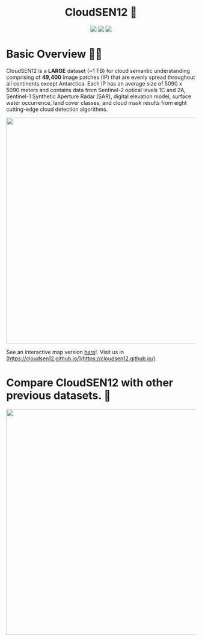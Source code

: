 <div align="center">

# CloudSEN12 🌈

<div class="carousel-images" >
  <img src="https://user-images.githubusercontent.com/16768318/182012700-28fbf353-ec2e-4141-9f3f-44caa3e06a87.gif" />
  <img src="https://user-images.githubusercontent.com/16768318/182012720-0f8c4d77-7e93-42ce-b7be-e21c5923bb4d.gif" />
  <img src="https://user-images.githubusercontent.com/16768318/182012718-b0251803-a28a-4065-bbff-c91ab6a54348.gif" />  
</div>
</div>

# Basic Overview 🙋‍♀️

CloudSEN12 is a **LARGE** dataset (~1 TB) for cloud semantic understanding comprising of **49,400** image patches 
(IP) that are evenly spread throughout all continents except Antarctica. Each IP has an average size of 
5090 x 5090 meters and contains data from Sentinel-2 optical levels 1C and 2A, Sentinel-1 Synthetic Aperture 
Radar (SAR), digital elevation model, surface water occurrence, land cover classes, and cloud mask results 
from eight cutting-edge cloud detection algorithms.

<img src="https://user-images.githubusercontent.com/16768318/182013016-1bcafd76-1735-46f4-a157-4fd55135fb4d.png" width=600px/>

See an interactive map version [here](https://cloudsen12.github.io/map.html)!. Visit us in 
[https://cloudsen12.github.io/](https://cloudsen12.github.io/)

# Compare CloudSEN12 with other previous datasets. 🧙

<img src="https://user-images.githubusercontent.com/16768318/182013045-52c27be9-ecb2-4b42-a009-98bd0aea6784.png" width=600px/>
